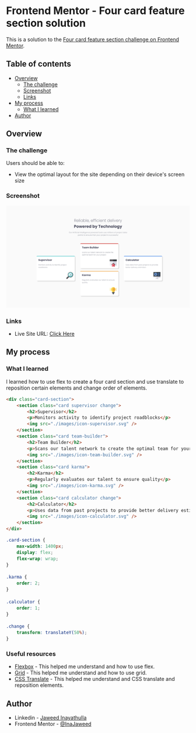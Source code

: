 # Frontend Mentor - Four card feature section solution

This is a solution to the [Four card feature section challenge on Frontend Mentor](https://www.frontendmentor.io/challenges/four-card-feature-section-weK1eFYK).

## Table of contents

- [Overview](#overview)
  - [The challenge](#the-challenge)
  - [Screenshot](#screenshot)
  - [Links](#links)
- [My process](#my-process)
  - [What I learned](#what-i-learned)
- [Author](#author)

## Overview

### The challenge

Users should be able to:

- View the optimal layout for the site depending on their device's screen size

### Screenshot

![Desktop Preview](./screenshot/desktop.png)

### Links

- Live Site URL: <a href="https://frontend-mentor-four-card-73651.web.app/" target="_blank">Click Here</a>

## My process

### What I learned

I learned how to use flex to create a four card section and use translate to reposition certain elements and change order of elements.

```html
<div class="card-section">
	<section class="card supervisor change">
		<h2>Supervisor</h2>
		<p>Monitors activity to identify project roadblocks</p>
		<img src="./images/icon-supervisor.svg" />
	</section>
	<section class="card team-builder">
		<h2>Team Builder</h2>
		<p>Scans our talent network to create the optimal team for your project</p>
		<img src="./images/icon-team-builder.svg" />
	</section>
	<section class="card karma">
		<h2>Karma</h2>
		<p>Regularly evaluates our talent to ensure quality</p>
		<img src="./images/icon-karma.svg" />
	</section>
	<section class="card calculator change">
		<h2>Calculator</h2>
		<p>Uses data from past projects to provide better delivery estimates</p>
		<img src="./images/icon-calculator.svg" />
	</section>
</div>
```

```css
.card-section {
	max-width: 1400px;
	display: flex;
	flex-wrap: wrap;
}

.karma {
	order: 2;
}

.calculator {
	order: 1;
}

.change {
	transform: translateY(50%);
}
```

### Useful resources

- <a href="https://css-tricks.com/snippets/css/a-guide-to-flexbox/" target="_blank">Flexbox</a> - This helped me understand and how to use flex.
- <a href="https://css-tricks.com/snippets/css/complete-guide-grid/" target="_blank">Grid</a> - This helped me understand and how to use grid.
- <a href="https://developer.mozilla.org/en-US/docs/Web/CSS/transform-function/translateY" target="_blank">CSS Translate</a> - This helped me understand and CSS translate and reposition elements.

## Author

- Linkedin - [Jaweed Inayathulla](https://www.linkedin.com/in/jaweedinayathulla/)
- Frontend Mentor - [@InaJaweed](https://www.frontendmentor.io/profile/InaJaweed)

